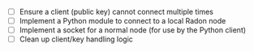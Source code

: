 - [ ] Ensure a client (public key) cannot connect multiple times
- [ ] Implement a Python module to connect to a local Radon node
- [ ] Implement a socket for a normal node (for use by the Python client)
- [ ] Clean up client/key handling logic
